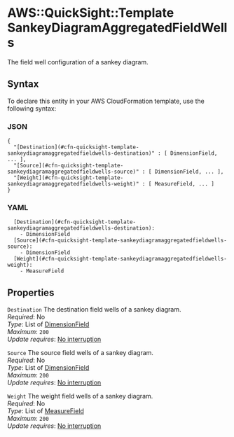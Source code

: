 # AWS::QuickSight::Template SankeyDiagramAggregatedFieldWells<a name="aws-properties-quicksight-template-sankeydiagramaggregatedfieldwells"></a>

The field well configuration of a sankey diagram\.

## Syntax<a name="aws-properties-quicksight-template-sankeydiagramaggregatedfieldwells-syntax"></a>

To declare this entity in your AWS CloudFormation template, use the following syntax:

### JSON<a name="aws-properties-quicksight-template-sankeydiagramaggregatedfieldwells-syntax.json"></a>

```
{
  "[Destination](#cfn-quicksight-template-sankeydiagramaggregatedfieldwells-destination)" : [ DimensionField, ... ],
  "[Source](#cfn-quicksight-template-sankeydiagramaggregatedfieldwells-source)" : [ DimensionField, ... ],
  "[Weight](#cfn-quicksight-template-sankeydiagramaggregatedfieldwells-weight)" : [ MeasureField, ... ]
}
```

### YAML<a name="aws-properties-quicksight-template-sankeydiagramaggregatedfieldwells-syntax.yaml"></a>

```
  [Destination](#cfn-quicksight-template-sankeydiagramaggregatedfieldwells-destination):
    - DimensionField
  [Source](#cfn-quicksight-template-sankeydiagramaggregatedfieldwells-source):
    - DimensionField
  [Weight](#cfn-quicksight-template-sankeydiagramaggregatedfieldwells-weight):
    - MeasureField
```

## Properties<a name="aws-properties-quicksight-template-sankeydiagramaggregatedfieldwells-properties"></a>

`Destination` <a name="cfn-quicksight-template-sankeydiagramaggregatedfieldwells-destination"></a>
The destination field wells of a sankey diagram\.  
_Required_: No  
_Type_: List of [DimensionField](aws-properties-quicksight-template-dimensionfield.md)  
_Maximum_: `200`  
_Update requires_: [No interruption](https://docs.aws.amazon.com/AWSCloudFormation/latest/UserGuide/using-cfn-updating-stacks-update-behaviors.html#update-no-interrupt)

`Source` <a name="cfn-quicksight-template-sankeydiagramaggregatedfieldwells-source"></a>
The source field wells of a sankey diagram\.  
_Required_: No  
_Type_: List of [DimensionField](aws-properties-quicksight-template-dimensionfield.md)  
_Maximum_: `200`  
_Update requires_: [No interruption](https://docs.aws.amazon.com/AWSCloudFormation/latest/UserGuide/using-cfn-updating-stacks-update-behaviors.html#update-no-interrupt)

`Weight` <a name="cfn-quicksight-template-sankeydiagramaggregatedfieldwells-weight"></a>
The weight field wells of a sankey diagram\.  
_Required_: No  
_Type_: List of [MeasureField](aws-properties-quicksight-template-measurefield.md)  
_Maximum_: `200`  
_Update requires_: [No interruption](https://docs.aws.amazon.com/AWSCloudFormation/latest/UserGuide/using-cfn-updating-stacks-update-behaviors.html#update-no-interrupt)
